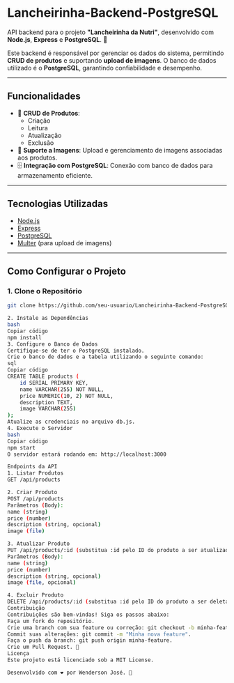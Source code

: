 
# Lancheirinha-Backend-PostgreSQL

API backend para o projeto **"Lancheirinha da Nutri"**, desenvolvido com **Node.js**, **Express** e **PostgreSQL**. 🚀

Este backend é responsável por gerenciar os dados do sistema, permitindo **CRUD de produtos** e suportando **upload de imagens**. O banco de dados utilizado é o **PostgreSQL**, garantindo confiabilidade e desempenho.

---

## **Funcionalidades**
- 📂 **CRUD de Produtos**:
  - Criação
  - Leitura
  - Atualização
  - Exclusão
- 📸 **Suporte a Imagens**: Upload e gerenciamento de imagens associadas aos produtos.
- 🗄️ **Integração com PostgreSQL**: Conexão com banco de dados para armazenamento eficiente.

---

## **Tecnologias Utilizadas**
- [Node.js](https://nodejs.org/)
- [Express](https://expressjs.com/)
- [PostgreSQL](https://www.postgresql.org/)
- [Multer](https://github.com/expressjs/multer) (para upload de imagens)

---

## **Como Configurar o Projeto**

### **1. Clone o Repositório**
```bash
git clone https://github.com/seu-usuario/Lancheirinha-Backend-PostgreSQL.git

2. Instale as Dependências
bash
Copiar código
npm install
3. Configure o Banco de Dados
Certifique-se de ter o PostgreSQL instalado.
Crie o banco de dados e a tabela utilizando o seguinte comando:
sql
Copiar código
CREATE TABLE products (
    id SERIAL PRIMARY KEY,
    name VARCHAR(255) NOT NULL,
    price NUMERIC(10, 2) NOT NULL,
    description TEXT,
    image VARCHAR(255)
);
Atualize as credenciais no arquivo db.js.
4. Execute o Servidor
bash
Copiar código
npm start
O servidor estará rodando em: http://localhost:3000

Endpoints da API
1. Listar Produtos
GET /api/products

2. Criar Produto
POST /api/products
Parâmetros (Body):
name (string)
price (number)
description (string, opcional)
image (file)

3. Atualizar Produto
PUT /api/products/:id (substitua :id pelo ID do produto a ser atualizado, por exemplo, 1).
Parâmetros (Body):
name (string)
price (number)
description (string, opcional)
image (file, opcional)

4. Excluir Produto
DELETE /api/products/:id (substitua :id pelo ID do produto a ser deletado, por exemplo, 1).
Contribuição
Contribuições são bem-vindas! Siga os passos abaixo:
Faça um fork do repositório.
Crie uma branch com sua feature ou correção: git checkout -b minha-feature.
Commit suas alterações: git commit -m "Minha nova feature".
Faça o push da branch: git push origin minha-feature.
Crie um Pull Request. 🚀
Licença
Este projeto está licenciado sob a MIT License.

Desenvolvido com ❤️ por Wenderson José. 🎉
